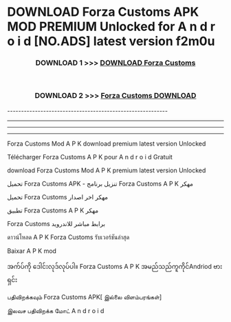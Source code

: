 # DOWNLOAD Forza Customs  APK MOD PREMIUM Unlocked for A n d r o i d [NO.ADS] latest version f2m0u 



<div align="center">

<h3>DOWNLOAD 1 >>> <a href="https://getmod2.web.app/?judul=Forza Customs ">DOWNLOAD Forza Customs </a></h3><br>

<h3>DOWNLOAD 2 >>> <a href="https://getmod2.web.app/?judul=Forza Customs ">Forza Customs  DOWNLOAD </a></h3>

</div>
----------------------------------------------------------

----------------------------------------------------------

----------------------------------------------------------

----------------------------------------------------------

Forza Customs  Mod A P K download premium latest version Unlocked

Télécharger Forza Customs  A P K pour A n d r o i d Gratuit

download Forza Customs  Mod A P K premium latest version Unlocked

تحميل Forza Customs  APK - تنزيل برنامج Forza Customs  A P K مهكر

تحميل Forza Customs  مهكر اخر اصدار

تطبيق Forza Customs  A P K مهكر

Forza Customs  برابط مباشر للاندرويد

ดาวน์โหลด A P K Forza Customs  รับเวอร์ชันล่าสุด

Baixar A P K mod

အက်ပ်ကို ဒေါင်းလုဒ်လုပ်ပါ။ Forza Customs  A P K အမည်သည်ကူကိုင်Andriod ဗားရှင်း

பதிவிறக்கவும் Forza Customs  APK[ இல்லை விளம்பரங்கள்] 
 
இலவச பதிவிறக்க மோட் A n d r o i d



